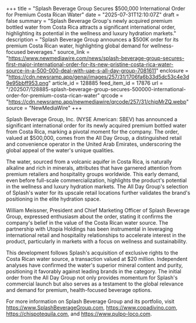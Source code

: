 +++
title = "Splash Beverage Group Secures $500,000 International Order for Premium Costa Rican Water"
date = "2025-07-31T12:10:07Z"
draft = false
summary = "Splash Beverage Group's newly acquired premium bottled water from Costa Rica attracts a significant international order, highlighting its potential in the wellness and luxury hydration markets."
description = "Splash Beverage Group announces a $500K order for its premium Costa Rican water, highlighting global demand for wellness-focused beverages."
source_link = "https://www.newmediawire.com/news/splash-beverage-group-secures-first-major-international-order-for-its-new-pristine-costa-rica-water-source-in-a-500-000-deal-with-uae-s-all-day-group-7081611"
enclosure = "https://cdn.newsramp.app/genai/images/257/31/1706fa6b33d5dc53c4e3d9e95bbff953.png"
article_id = 128885
feed_item_id = 17876
url = "/202507/128885-splash-beverage-group-secures-500000-international-order-for-premium-costa-rican-water"
qrcode = "https://cdn.newsramp.app/newmediawire/qrcode/257/31/chipMrZQ.webp"
source = "NewMediaWire"
+++

<p>Splash Beverage Group, Inc. (NYSE American: SBEV) has announced a significant international order for its newly acquired premium bottled water from Costa Rica, marking a pivotal moment for the company. The order, valued at $500,000, comes from the All Day Group, a distinguished retail and convenience operator in the United Arab Emirates, underscoring the global appeal of the water's unique qualities.</p><p>The water, sourced from a volcanic aquifer in Costa Rica, is naturally alkaline and rich in minerals, attributes that have garnered attention from premium retailers and hospitality groups worldwide. This early demand, even before full-scale commercialization, highlights the product's potential in the wellness and luxury hydration markets. The All Day Group's selection of Splash's water for its upscale retail locations further validates the brand's positioning in the elite hydration space.</p><p>William Meissner, President and Chief Marketing Officer of Splash Beverage Group, expressed enthusiasm about the order, stating it confirms the company's belief in the value of the Costa Rican water source. The partnership with Utopia Holdings has been instrumental in leveraging international retail and hospitality relationships to accelerate interest in the product, particularly in markets with a focus on wellness and sustainability.</p><p>This development follows Splash's acquisition of exclusive rights to the Costa Rican water source, a transaction valued at $20 million. Independent analyses have confirmed the water's superior mineral content and purity, positioning it favorably against leading brands in the category. The initial order from the All Day Group not only provides momentum for Splash's commercial launch but also serves as a testament to the global relevance and demand for premium, health-focused beverage options.</p><p>For more information on Splash Beverage Group and its portfolio, visit <a href='https://www.SplashBeverageGroup.com' rel='nofollow' target='_blank'>https://www.SplashBeverageGroup.com</a>, <a href='https://www.copadivino.com' rel='nofollow' target='_blank'>https://www.copadivino.com</a>, <a href='https://chispotequila.com' rel='nofollow' target='_blank'>https://chispotequila.com</a>, and <a href='https://www.pulpo-loco.com' rel='nofollow' target='_blank'>https://www.pulpo-loco.com</a>.</p>